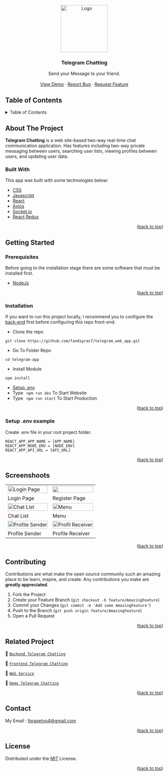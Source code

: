 <div id="top"></div>

<!-- PROJECT LOGO -->
<br />
<div align="center">
  <a href="https://github.com/fandipras7/telegram_web_app">
    <img src="https://res.cloudinary.com/dbpfwb5ok/image/upload/v1658735350/portofolio/telechat/Group_5856_hycy3k.png" alt="Logo" width="150px">
  </a>

  <h3 align="center">Telegram Chatting</h3>

  <p align="center">
    Send your Message to your friend.
    <br />
    <br />
    <a href="https://master--precious-pika-9e595f.netlify.app/login ">View Demo</a>
    ·
    <a href="https://github.com/fandipras7/telegram_web_app/issues">Report Bug</a>
    ·
    <a href="https://github.com/fandipras7/telegram_web_app/issues">Request Feature</a>
  </p>
</div>

<!-- TABLE OF CONTENTS -->

## Table of Contents

<details>
  <summary>Table of Contents</summary>
  <ol>
    <li>
      <a href="#about-the-project">About The Project</a>
      <ul>
        <li><a href="#built-with">Built With</a></li>
      </ul>
    </li>
    <li>
      <a href="#getting-started">Getting Started</a>
      <ul>
        <li><a href="#prerequisites">Prerequisites</a></li>
        <li><a href="#installation">Installation</a></li>
        <li><a href="#setup-env-example">Setup .env example</a></li>
      </ul>
    </li>
    <li><a href="#screenshoots">Screenshots</a></li>
    <li><a href="#contributing">Contributing</a></li>
    <li><a href="#related-project">Related Project</a></li>
    <li><a href="#contact">Contact</a></li>
    <li><a href="#license">License</a></li>
  </ol>
</details>

<!-- ABOUT THE PROJECT -->

## About The Project

**Telegram Chatting** is a web site-based two-way real-time chat communication application. Has features including two-way private messaging between users, searching user lists, viewing profiles between users, and updating user data.

### Built With

This app was built with some technologies below:

- [CSS](https://developer.mozilla.org/en-US/docs/Web/CSS)
- [Javascript](https://www.javascript.com/)
- [React](https://vuejs.org/v2)
- [Axios](https://axios-http.com/)
- [Socket.io](https://socket.io/)
- [React Redux](https://react-redux.js.org/introduction/getting-started)

<p align="right">(<a href="#top">back to top</a>)</p>

<!-- GETTING STARTED -->

## Getting Started

### Prerequisites

Before going to the installation stage there are some software that must be installed first.

- [NodeJs](https://nodejs.org/en/download/)

<p align="right">(<a href="#top">back to top</a>)</p>

### Installation

If you want to run this project locally, I recommend you to configure the [back-end](https://github.com/fandipras7/telegram_api) first before configuring this repo front-end.

- Clone the repo

```
git clone https://github.com/fandipras7/telegram_web_app.git
```

- Go To Folder Repo

```
cd telegram-app
```

- Install Module

```
npm install
```

- <a href="#setup-env">Setup .env</a>
- Type ` npm run dev` To Start Website
- Type ` npm run start` To Start Production

<p align="right">(<a href="#top">back to top</a>)</p>

### Setup .env example

Create .env file in your root project folder.

```
REACT_APP_APP_NAME = [APP_NAME]
REACT_APP_NODE_ENV = [NODE_ENV]
REACT_APP_API_URL = [API_URL]
```

<p align="right">(<a href="#top">back to top</a>)</p>

## Screenshoots

<p align="center" display=flex>
   
<table>
 
  <tr>
    <td><image src="https://res.cloudinary.com/dbpfwb5ok/image/upload/v1658734416/portofolio/telechat/Login_lu5tti.png" alt="Login Page" width=100%></td>
    <td><image src="https://res.cloudinary.com/dbpfwb5ok/image/upload/v1658734415/portofolio/telechat/Register_ii6sqv.png" width=100%/></td>
  </tr>
   <tr>
    <td>Login Page</td>
    <td>Register Page</td>
  </tr>
  <tr>
    <td><image src="https://res.cloudinary.com/dbpfwb5ok/image/upload/v1659315137/portofolio/telechat/chat_2_hbnpuj.png" alt="Chat List" width=100%>     </td>
    <td><image src="https://res.cloudinary.com/dbpfwb5ok/image/upload/v1659315133/portofolio/telechat/menu_ywhihu.png" alt="Menu" width=100%/></td>
  </tr>
  <tr>
    <td>Chat List</td>
    <td>Menu</td>
  </tr>

  <tr>
    <td><image src="https://res.cloudinary.com/dbpfwb5ok/image/upload/v1659315134/portofolio/telechat/myprofile_2_mzlrib.png" alt="Profile Sender" width=100%></td>
    <td><image src="https://res.cloudinary.com/dbpfwb5ok/image/upload/v1659315134/portofolio/telechat/receiver_profile_xpkfsk.png" alt="Profil Receiver" width=100%/></td>
  </tr>
  <tr>
      <td>Profile Sender</td>
      <td>Profile Receiver</td>
  </tr>

</table>
      
</p>
<p align="right">(<a href="#top">back to top</a>)</p>

## Contributing

Contributions are what make the open source community such an amazing place to be learn, inspire, and create. Any contributions you make are **greatly appreciated**.

1. Fork the Project
2. Create your Feature Branch (`git checkout -b feature/AmazingFeature`)
3. Commit your Changes (`git commit -m 'Add some AmazingFeature'`)
4. Push to the Branch (`git push origin feature/AmazingFeature`)
5. Open a Pull Request

<p align="right">(<a href="#top">back to top</a>)</p>

## Related Project

:rocket: [`Backend Telegram Chatting`](https://github.com/fandipras7/telegram_api)

:rocket: [`Frontend Telegram Chatting`](https://github.com/fandipras7/telegram_web_app)

:rocket: [`Web Service`](https://chatan-app.herokuapp.com/)

:rocket: [`Demo Telegram Chatting`](https://master--precious-pika-9e595f.netlify.app/login)

<p align="right">(<a href="#top">back to top</a>)</p>

## Contact

My Email : fprasetyo4@gmail.com

<p align="right">(<a href="#top">back to top</a>)</p>

## License

Distributed under the [MIT](/LICENSE) License.

<p align="right">(<a href="#top">back to top</a>)</p>
